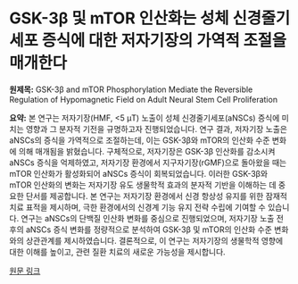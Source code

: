 # GSK-3β 및 mTOR 인산화는 성체 신경줄기세포 증식에 대한 저자기장의 가역적 조절을 매개한다

**원제목:** GSK-3β and mTOR Phosphorylation Mediate the Reversible Regulation of Hypomagnetic Field on Adult Neural Stem Cell Proliferation

**요약:** 본 연구는 저자기장(HMF, <5 μT) 노출이 성체 신경줄기세포(aNSCs) 증식에 미치는 영향과 그 분자적 기전을 규명하고자 진행되었습니다. 연구 결과, 저자기장 노출은 aNSCs의 증식을 가역적으로 조절하는데, 이는 GSK-3β와 mTOR의 인산화 수준 변화에 의해 매개됨을 밝혔습니다.  구체적으로, 저자기장은 GSK-3β 인산화를 감소시켜 aNSCs 증식을 억제하였고, 저자기장 환경에서 지구자기장(rGMF)으로 돌아왔을 때는 mTOR 인산화가 활성화되어 aNSCs 증식이 회복되었습니다.  이러한  GSK-3β와 mTOR 인산화의 변화는 저자기장 유도 생물학적 효과의 분자적 기반을 이해하는 데 중요한 단서를 제공합니다.  본 연구는 저자기장 환경에서 신경 항상성 유지를 위한 잠재적 치료 표적을 제시하며,  극한 환경에서의 신경계 기능 유지 전략 수립에 기여할 수 있습니다.  연구는 aNSCs의 단백질 인산화 변화를 중심으로 진행되었으며,  저자기장 노출 전후의 aNSCs 증식 변화를 정량적으로 분석하여  GSK-3β 및 mTOR의 인산화 수준 변화와의 상관관계를 제시하였습니다.  결론적으로, 이 연구는 저자기장의 생물학적 영향에 대한 이해를 높이고, 관련 질환 치료의 새로운 가능성을 제시합니다.

[원문 링크](https://pubmed.ncbi.nlm.nih.gov/40676806/)
